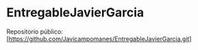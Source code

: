 # EntregableJavierGarcia
Repositorio público: [https://github.com/Javicampomanes/EntregableJavierGarcia.git]

